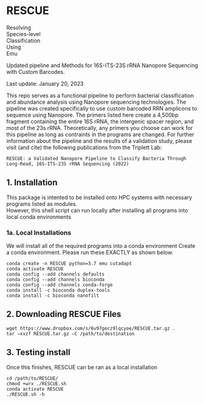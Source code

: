 # **RESCUE**
Resolving \
Species-level \
Classification \
Using \
Emu

Updated pipeline and Methods for 16S-ITS-23S rRNA Nanopore Sequencing with Custom Barcodes.

Last update: January 20, 2023

This repo serves as a functional pipeline to perform bacterial classification and abundance analysis using Nanopore sequencing technologies. The pipeline was created specifically to use custom barcoded RRN amplicons to sequence using Nanopore. The primers listed here create a 4,500bp fragment containing the entire 16S rRNA, the intergenic spacer region, and most of the 23s rRNA. Theoretically, any primers you choose can work for this pipeline as long as contraints in the programs are changed. For further information about the pipeline and the results of a validation study, please visit (and cite) the following publications from the Triplett Lab:

```
RESCUE: a Validated Nanopore Pipeline to Classify Bacteria Through Long-Read, 16S-ITS-23S rRNA Sequencing (2022)
```

## **1. Installation**
This package is intented to be installed onto HPC systems with necessary programs listed as modules. \
However, this shell script can run locally after installing all programs into local conda environments

### **1a. Local Installations** 
We will install all of the required programs into a conda environment
Create a conda environment. Please run these EXACTLY as shown below.
```
conda create -n RESCUE python=3.7 emu cutadapt
conda activate RESCUE
conda config --add channels defaults
conda config --add channels bioconda
conda config --add channels conda-forge
conda install -c bioconda duplex-tools
conda install -c bioconda nanofilt
```
## **2. Downloading RESCUE Files**
```
wget https://www.dropbox.com/s/6v97gecz9lqcyoe/RESCUE.tar.gz .
tar –xvzf RESCUE.tar.gz –C /path/to/destination
```

## **3. Testing install**
Once this finishes, RESCUE can be ran as a local installation

```
cd /path/to/RESCUE/
chmod +wrx ./RESCUE.sh
conda activate RESCUE
./RESCUE.sh -h
```
